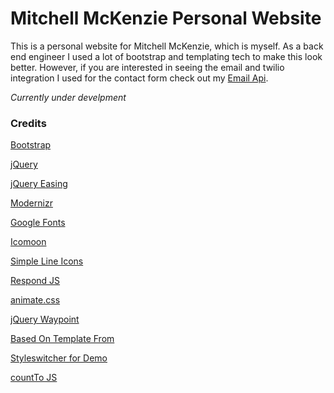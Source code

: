 # Mitchell McKenzie Personal Website

This is a personal website for Mitchell McKenzie, which is myself. As a back end engineer I used a lot of bootstrap and templating tech to make this look better. However, if you are interested in seeing the email and twilio integration I used for the contact form check out my [Email Api](https://github.com/mmcken3/email-api).

*Currently under develpment*

### Credits

[Bootstrap](http://getbootstrap.com/)

[jQuery](http://jquery.com/)

[jQuery Easing](http://gsgd.co.uk/sandbox/jquery/easing/)

[Modernizr](http://modernizr.com/)

[Google Fonts](https://www.google.com/fonts/)

[Icomoon](https://icomoon.io/app/)

[Simple Line Icons](https://github.com/thesabbir/simple-line-icons)

[Respond JS](https://github.com/scottjehl/Respond/blob/master/LICENSE-MIT)

[animate.css](http://daneden.me/animate)

[jQuery Waypoint](https://github.com/imakewebthings/waypoints/blog/master/licenses.txt)

[Based On Template From](FREEHTML5.co)

[Styleswitcher for Demo](https://github.com/camsjams/jquery-style-switcher)

[countTo JS](https://github.com/mhuggins/jquery-countTo)